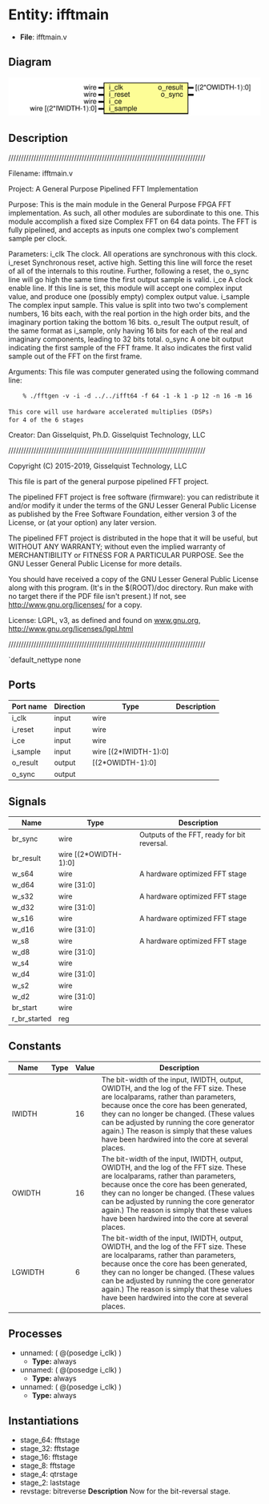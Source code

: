 # Entity: ifftmain

- **File**: ifftmain.v
## Diagram

![Diagram](ifftmain.svg "Diagram")
## Description

//////////////////////////////////////////////////////////////////////////////

 Filename:	ifftmain.v

 Project:	A General Purpose Pipelined FFT Implementation

 Purpose:	This is the main module in the General Purpose FPGA FFT
		implementation.  As such, all other modules are subordinate
	to this one.  This module accomplish a fixed size Complex FFT on
	64 data points.
	The FFT is fully pipelined, and accepts as inputs one complex two's
	complement sample per clock.

 Parameters:
	i_clk	The clock.  All operations are synchronous with this clock.
	i_reset	Synchronous reset, active high.  Setting this line will
			force the reset of all of the internals to this routine.
			Further, following a reset, the o_sync line will go
			high the same time the first output sample is valid.
	i_ce	A clock enable line.  If this line is set, this module
			will accept one complex input value, and produce
			one (possibly empty) complex output value.
	i_sample	The complex input sample.  This value is split
			into two two's complement numbers, 16 bits each, with
			the real portion in the high order bits, and the
			imaginary portion taking the bottom 16 bits.
	o_result	The output result, of the same format as i_sample,
			only having 16 bits for each of the real and imaginary
			components, leading to 32 bits total.
	o_sync	A one bit output indicating the first sample of the FFT frame.
			It also indicates the first valid sample out of the FFT
			on the first frame.

 Arguments:	This file was computer generated using the following command
		line:

		% ./fftgen -v -i -d ../../ifft64 -f 64 -1 -k 1 -p 12 -n 16 -m 16

	This core will use hardware accelerated multiplies (DSPs)
	for 4 of the 6 stages

 Creator:	Dan Gisselquist, Ph.D.
		Gisselquist Technology, LLC

//////////////////////////////////////////////////////////////////////////////

 Copyright (C) 2015-2019, Gisselquist Technology, LLC

 This file is part of the general purpose pipelined FFT project.

 The pipelined FFT project is free software (firmware): you can redistribute
 it and/or modify it under the terms of the GNU Lesser General Public License
 as published by the Free Software Foundation, either version 3 of the
 License, or (at your option) any later version.

 The pipelined FFT project is distributed in the hope that it will be useful,
 but WITHOUT ANY WARRANTY; without even the implied warranty of
 MERCHANTIBILITY or FITNESS FOR A PARTICULAR PURPOSE.  See the GNU Lesser
 General Public License for more details.

 You should have received a copy of the GNU Lesser General Public License
 along with this program.  (It's in the $(ROOT)/doc directory.  Run make
 with no target there if the PDF file isn't present.)  If not, see
 <http://www.gnu.org/licenses/> for a copy.

 License:	LGPL, v3, as defined and found on www.gnu.org,
		http://www.gnu.org/licenses/lgpl.html


//////////////////////////////////////////////////////////////////////////////


`default_nettype	none




## Ports

| Port name | Direction | Type                  | Description |
| --------- | --------- | --------------------- | ----------- |
| i_clk     | input     | wire                  |             |
|  i_reset  | input     | wire                  |             |
|  i_ce     | input     | wire                  |             |
| i_sample  | input     | wire	[(2*IWIDTH-1):0] |             |
| o_result  | output    | [(2*OWIDTH-1):0]      |             |
| o_sync    | output    |                       |             |
## Signals

| Name         | Type                  | Description                                   |
| ------------ | --------------------- | --------------------------------------------- |
| br_sync      | wire                  |  Outputs of the FFT, ready for bit reversal.  |
| br_result    | wire [(2*OWIDTH-1):0] |                                               |
| w_s64        | wire                  |  A hardware optimized FFT stage               |
| w_d64        | wire [31:0]           |                                               |
| w_s32        | wire                  |  A hardware optimized FFT stage               |
| w_d32        | wire [31:0]           |                                               |
| w_s16        | wire                  |  A hardware optimized FFT stage               |
| w_d16        | wire [31:0]           |                                               |
| w_s8         | wire                  |  A hardware optimized FFT stage               |
| w_d8         | wire [31:0]           |                                               |
| w_s4         | wire                  |                                               |
| w_d4         | wire [31:0]           |                                               |
| w_s2         | wire                  |                                               |
| w_d2         | wire [31:0]           |                                               |
| br_start     | wire                  |                                               |
| r_br_started | reg                   |                                               |
## Constants

| Name    | Type | Value | Description                                                                                                                                                                                                                                                                                                                                                                        |
| ------- | ---- | ----- | ---------------------------------------------------------------------------------------------------------------------------------------------------------------------------------------------------------------------------------------------------------------------------------------------------------------------------------------------------------------------------------- |
| IWIDTH  |      | 16    |  The bit-width of the input, IWIDTH, output, OWIDTH, and the log  of the FFT size.  These are localparams, rather than parameters,  because once the core has been generated, they can no longer be  changed.  (These values can be adjusted by running the core  generator again.)  The reason is simply that these values have  been hardwired into the core at several places.  |
| OWIDTH  |      | 16    |  The bit-width of the input, IWIDTH, output, OWIDTH, and the log  of the FFT size.  These are localparams, rather than parameters,  because once the core has been generated, they can no longer be  changed.  (These values can be adjusted by running the core  generator again.)  The reason is simply that these values have  been hardwired into the core at several places.  |
| LGWIDTH |      | 6     |  The bit-width of the input, IWIDTH, output, OWIDTH, and the log  of the FFT size.  These are localparams, rather than parameters,  because once the core has been generated, they can no longer be  changed.  (These values can be adjusted by running the core  generator again.)  The reason is simply that these values have  been hardwired into the core at several places.  |
## Processes
- unnamed: ( @(posedge i_clk) )
  - **Type:** always
- unnamed: ( @(posedge i_clk) )
  - **Type:** always
- unnamed: ( @(posedge i_clk) )
  - **Type:** always
## Instantiations

- stage_64: fftstage
- stage_32: fftstage
- stage_16: fftstage
- stage_8: fftstage
- stage_4: qtrstage
- stage_2: laststage
- revstage: bitreverse
**Description**
 Now for the bit-reversal stage.

